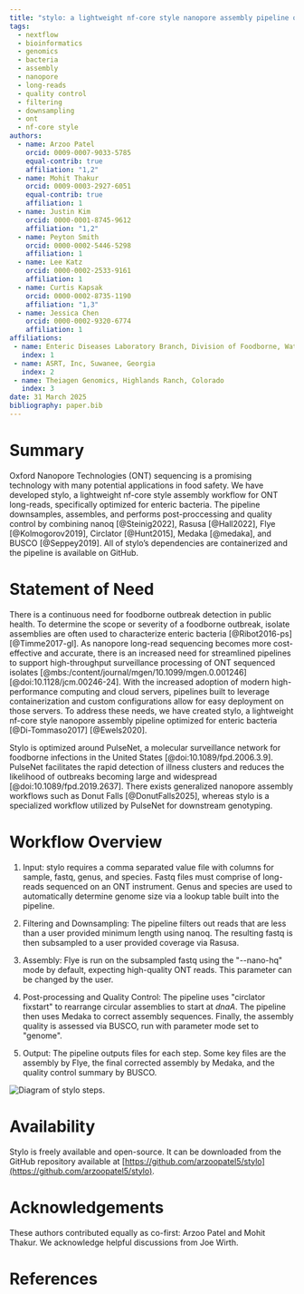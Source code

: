 ```yaml
--- 
title: "stylo: a lightweight nf-core style nanopore assembly pipeline optimized for enteric bacteria"
tags: 
  - nextflow 
  - bioinformatics 
  - genomics 
  - bacteria 
  - assembly 
  - nanopore 
  - long-reads 
  - quality control 
  - filtering 
  - downsampling 
  - ont 
  - nf-core style 
authors: 
  - name: Arzoo Patel 
    orcid: 0009-0007-9033-5785 
    equal-contrib: true 
    affiliation: "1,2" 
  - name: Mohit Thakur 
    orcid: 0009-0003-2927-6051
    equal-contrib: true 
    affiliation: 1 
  - name: Justin Kim 
    orcid: 0000-0001-8745-9612
    affiliation: "1,2"
  - name: Peyton Smith 
    orcid: 0000-0002-5446-5298
    affiliation: 1 
  - name: Lee Katz
    orcid: 0000-0002-2533-9161
    affiliation: 1 
  - name: Curtis Kapsak 
    orcid: 0000-0002-8735-1190
    affiliation: "1,3"
  - name: Jessica Chen 
    orcid: 0000-0002-9320-6774
    affiliation: 1
affiliations: 
 - name: Enteric Diseases Laboratory Branch, Division of Foodborne, Waterborne, and Environmental Diseases, National Center for Emerging and Zoonotic Infectious Diseases, Centers for Disease Control and Prevention, Atlanta, Georgia 
   index: 1
 - name: ASRT, Inc, Suwanee, Georgia
   index: 2
 - name: Theiagen Genomics, Highlands Ranch, Colorado
   index: 3
date: 31 March 2025 
bibliography: paper.bib 
---
```


# Summary

Oxford Nanopore Technologies (ONT) sequencing is a promising technology with many potential applications in food safety. We have developed stylo, a lightweight nf-core style assembly workflow for ONT long-reads, specifically optimized for enteric bacteria. The pipeline downsamples, assembles, and performs post-proccessing and quality control by combining nanoq [@Steinig2022], Rasusa [@Hall2022], Flye [@Kolmogorov2019], Circlator [@Hunt2015], Medaka [@medaka], and BUSCO [@Seppey2019].  All of stylo’s dependencies are containerized and the pipeline is available on GitHub. 

# Statement of Need

There is a continuous need for foodborne outbreak detection in public health. To determine the scope or severity of a foodborne outbreak, isolate assemblies are often used to characterize enteric bacteria [@Ribot2016-ps] [@Timme2017-gl]. As nanopore long-read sequencing becomes more cost-effective and accurate, there is an increased need for streamlined pipelines to support high-throughput surveillance processing of ONT sequenced isolates [@mbs:/content/journal/mgen/10.1099/mgen.0.001246] [@doi:10.1128/jcm.00246-24]. With the increased adoption of modern high-performance computing and cloud servers, pipelines built to leverage containerization and custom configurations allow for easy deployment on those servers. To address these needs, we have created stylo, a lightweight nf-core style nanopore assembly pipeline optimized for enteric bacteria [@Di-Tommaso2017] [@Ewels2020].  

Stylo is optimized around PulseNet, a molecular surveillance network for foodborne infections in the United States [@doi:10.1089/fpd.2006.3.9]. PulseNet facilitates the rapid detection of illness clusters and reduces the likelihood of outbreaks becoming large and widespread [@doi:10.1089/fpd.2019.2637]. There exists generalized nanopore assembly workflows such as Donut Falls [@DonutFalls2025], whereas stylo is a specialized workflow utilized by PulseNet for downstream genotyping.  

# Workflow Overview

1. Input: stylo requires a comma separated value file with columns for sample, fastq, genus, and species. Fastq files must comprise of long-reads sequenced on an ONT instrument. Genus and species are used to automatically determine genome size via a lookup table built into the pipeline.

2. Filtering and Downsampling: The pipeline filters out reads that are less than a user provided minimum length using nanoq. The resulting fastq is then subsampled to a user provided coverage via Rasusa. 

3. Assembly: Flye is run on the subsampled fastq using the "--nano-hq" mode by default, expecting high-quality ONT reads. This parameter can be changed by the user. 

4. Post-processing and Quality Control: The pipeline uses "circlator fixstart" to rearrange circular assemblies to start at _dnaA_. The pipeline then uses Medaka to correct assembly sequences. Finally, the assembly quality is assessed via BUSCO, run with parameter mode set to "genome". 

5. Output: The pipeline outputs files for each step. Some key files are the assembly by Flye, the final corrected assembly by Medaka, and the quality control summary by BUSCO.

![Diagram of stylo steps.](/github/workspace/assets/stylo_tubemap.png)

# Availability

Stylo is freely available and open-source. It can be downloaded from the GitHub repository available at [https://github.com/arzoopatel5/stylo](https://github.com/arzoopatel5/stylo).

# Acknowledgements

These authors contributed equally as co-first: Arzoo Patel and Mohit Thakur. We acknowledge helpful discussions from Joe Wirth. 

# References
